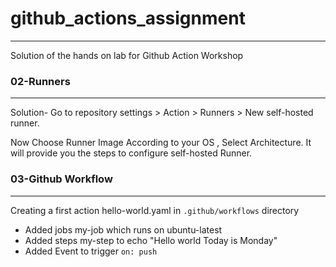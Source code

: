 # github_actions_assignment
---------------------------
Solution of the hands on lab for Github Action Workshop

### 02-Runners
---------------------------------------------------
Solution- Go to repository settings > Action > Runners > New self-hosted runner. 

Now Choose Runner Image According to your OS , Select Architecture. It will provide you the steps to configure self-hosted Runner.

### 03-Github Workflow
----------------------
Creating a first action hello-world.yaml in ```.github/workflows``` directory
- Added jobs my-job which runs on ubuntu-latest 
- Added steps my-step to echo "Hello world Today is Monday"
- Added Event to trigger ```on: push```
